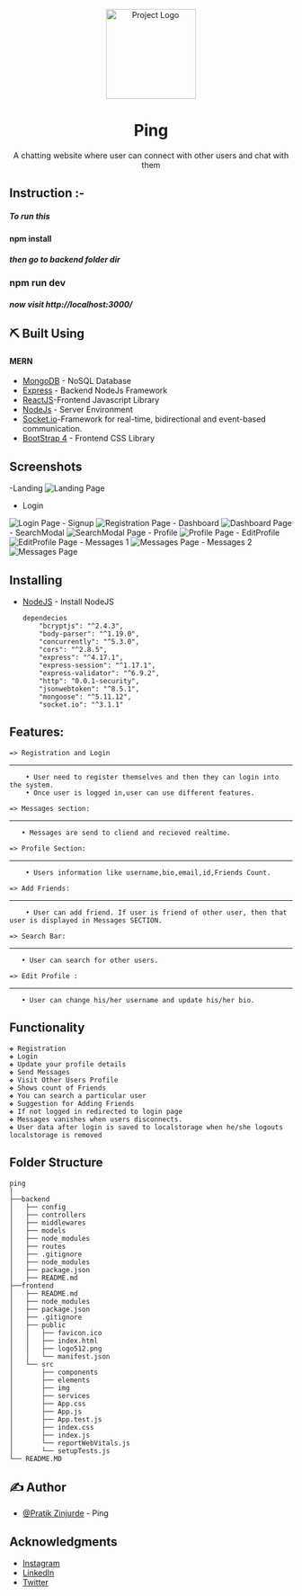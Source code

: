 <p align="center">
    <img src="frontend/src/img/logo1.png" alt=" Project Logo" height="160px" width="160px" >
    <h1 align="center"><b>Ping</b></h1>
</p>
<p align="center">A chatting website where user can connect with other users and chat with them
    <br> 
</p>

## Instruction :-
##### To run this 
#### npm install 
##### then go to backend folder dir 
### npm run dev
##### now visit http://localhost:3000/


## ⛏️ Built Using <a name = "tech_stack"></a>
 #### MERN
- [MongoDB](https://https://www.mysql.com/) - NoSQL Database
- [Express](https://expressjs.com/) - Backend NodeJs Framework
- [ReactJS](https://reactjs.org/)-Frontend Javascript Library
- [NodeJs](https://nodejs.org/en/) - Server Environment
- [Socket.io](https://socket.io/)-Framework for real-time, bidirectional and event-based communication.
- [BootStrap 4](https://getbootstrap.com/) - Frontend CSS Library

## Screenshots <a name = "Screenshots"></a>

-Landing
<img src="Screenshots/Landing.png" alt="Landing Page">
- Login
<img src="Screenshots/Login.png" alt="Login Page">
- Signup
<img src="Screenshots/Registration.png" alt="Registration Page">
- Dashboard
<img src="Screenshots/Dashboard.png" alt="Dashboard Page">
- SearchModal
<img src="Screenshots/SearchModal.png" alt="SearchModal Page">
- Profile
<img src="Screenshots/Profile.png" alt="Profile Page">
- EditProfile 
<img src="Screenshots/EditProfile.png" alt="EditProfile Page">
- Messages 1
<img src="Screenshots/Message1.png" alt="Messages Page">
- Messages 2
<img src="Screenshots/Message2.png" alt="Messages Page">

## Installing
- [NodeJS](https://nodejs.org/en/) - Install NodeJS

      dependecies
          "bcryptjs": "^2.4.3",
          "body-parser": "^1.19.0",
          "concurrently": "^5.3.0",
          "cors": "^2.8.5",
          "express": "^4.17.1",
          "express-session": "^1.17.1",
          "express-validator": "^6.9.2",
          "http": "0.0.1-security",
          "jsonwebtoken": "^8.5.1",
          "mongoose": "^5.11.12",
          "socket.io": "^3.1.1"
          
 ## Features:

    => Registration and Login 
---
        • User need to register themselves and then they can login into the system. 
        • Once user is logged in,user can use different features.

    => Messages section:   
---
       • Messages are send to cliend and recieved realtime.

    => Profile Section: 
---
        • Users information like username,bio,email,id,Friends Count.
    
    => Add Friends:
  ---
        • User can add friend. If user is friend of other user, then that user is displayed in Messages SECTION.

    => Search Bar: 
---
       • User can search for other users. 

    => Edit Profile :
---
       • User can change his/her username and update his/her bio.
   
 ## Functionality
    ❖ Registration
    ❖ Login
    ❖ Update your profile details 
    ❖ Send Messages
    ❖ Visit Other Users Profile
    ❖ Shows count of Friends
    ❖ You can search a particular user
    ❖ Suggestion for Adding Friends
    ❖ If not logged in redirected to login page
    ❖ Messages vanishes when users disconnects.
    ❖ User data after login is saved to localstorage when he/she logouts localstorage is removed
 
## Folder Structure
```
ping
│
├──backend
│   ├── config
│   ├── controllers
│   ├── middlewares
│   ├── models
│   ├── node_modules
│   ├── routes
│   ├── .gitignore
│   ├── node_modules
│   ├── package.json
│   ├── README.md
├──frontend
│   ├── README.md
│   ├── node_modules
│   ├── package.json
│   ├── .gitignore
│   ├── public
│   │   ├── favicon.ico
│   │   ├── index.html
│   │   ├── logo512.png
│   │   └── manifest.json
│   └── src
│       ├── components
│       ├── elements
│       ├── img
│       ├── services
│       ├── App.css
│       ├── App.js
│       ├── App.test.js
│       ├── index.css
│       ├── index.js
│       └── reportWebVitals.js
│       └── setupTests.js
└── README.MD
```
    
 ## ✍️ Author <a name = "authors"></a>
- [@Pratik Zinjurde](https://github.com/pratikpz18) -  Ping

## Acknowledgments
- [Instagram](https://www.instagram.com/?hl=en)
- [LinkedIn](https://www.linkedin.com/in/pratik-zinjurde-2a10b71b1/)
- [Twitter](https://mobile.twitter.com/PratikZinjurde)
    
        



